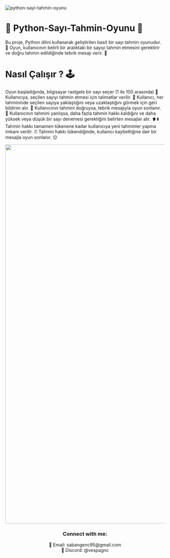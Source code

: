 ![python-sayi-tahmin-oyunu](https://github.com/SabanGnc/Python-Sayi-Tahmin-Oyunu/assets/139702707/a72e266f-b89a-468b-8d6e-7f8d891a66f5)


# 🎲 Python-Sayı-Tahmin-Oyunu 🤔

Bu proje, Python dilini kullanarak geliştirilen basit bir sayı tahmin oyunudur.
🐍 Oyun, kullanıcının belirli bir aralıktaki bir sayıyı tahmin etmesini gerektirir ve doğru tahmin edildiğinde tebrik mesajı verir. 🎉
# Nasıl Çalışır ? 🕹️

Oyun başladığında, bilgisayar rastgele bir sayı seçer (1 ile 100 arasında) 🎯
Kullanıcıya, seçilen sayıyı tahmin etmesi için talimatlar verilir. 📝
Kullanıcı, her tahmininde seçilen sayıya yaklaştığını veya uzaklaştığını görmek için geri bildirim alır. 🔄
Kullanıcının tahmini doğruysa, tebrik mesajıyla oyun sonlanır. 🎊
Kullanıcının tahmini yanlışsa, daha fazla tahmin hakkı kaldığını ve daha yüksek veya düşük bir sayı denemesi gerektiğini belirten mesajlar alır. ⬆️⬇️
Tahmin hakkı tamamen tükenene kadar kullanıcıya yeni tahminler yapma imkanı verilir. ⏰
Tahmin hakkı tükendiğinde, kullanıcı kaybettiğine dair bir mesajla oyun sonlanır. 😔


<div align="center">
  <a href="https://github.com/SabanGnc">
    <img src="https://github.com/SabanGnc/SabanGnc/assets/139702707/cc75e47a-eda0-498f-bc38-1a9a3e6ea37c" alt="Github Stats" width="1200">
  </a>
</div>


<h3 align="center">Connect with me:</h3> 
<p align="center">
  📧 Email: sabangenc95@gmail.com<br>
  💬 Discord: @vespagnc<br>
</p>
